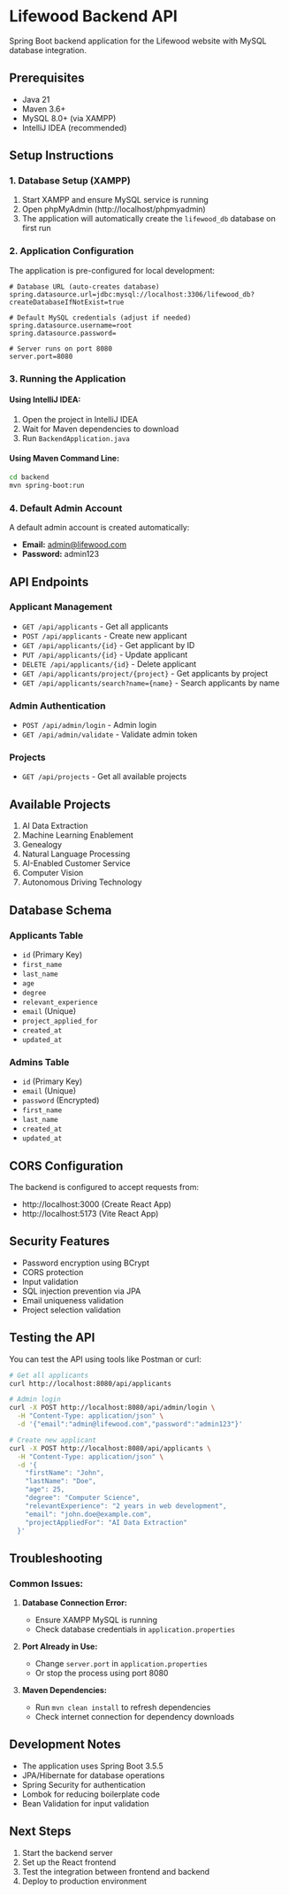 # Lifewood Backend API

Spring Boot backend application for the Lifewood website with MySQL database integration.

## Prerequisites

- Java 21
- Maven 3.6+
- MySQL 8.0+ (via XAMPP)
- IntelliJ IDEA (recommended)

## Setup Instructions

### 1. Database Setup (XAMPP)

1. Start XAMPP and ensure MySQL service is running
2. Open phpMyAdmin (http://localhost/phpmyadmin)
3. The application will automatically create the `lifewood_db` database on first run

### 2. Application Configuration

The application is pre-configured for local development:

```properties
# Database URL (auto-creates database)
spring.datasource.url=jdbc:mysql://localhost:3306/lifewood_db?createDatabaseIfNotExist=true

# Default MySQL credentials (adjust if needed)
spring.datasource.username=root
spring.datasource.password=

# Server runs on port 8080
server.port=8080
```

### 3. Running the Application

#### Using IntelliJ IDEA:
1. Open the project in IntelliJ IDEA
2. Wait for Maven dependencies to download
3. Run `BackendApplication.java`

#### Using Maven Command Line:
```bash
cd backend
mvn spring-boot:run
```

### 4. Default Admin Account

A default admin account is created automatically:
- **Email:** admin@lifewood.com
- **Password:** admin123

## API Endpoints

### Applicant Management
- `GET /api/applicants` - Get all applicants
- `POST /api/applicants` - Create new applicant
- `GET /api/applicants/{id}` - Get applicant by ID
- `PUT /api/applicants/{id}` - Update applicant
- `DELETE /api/applicants/{id}` - Delete applicant
- `GET /api/applicants/project/{project}` - Get applicants by project
- `GET /api/applicants/search?name={name}` - Search applicants by name

### Admin Authentication
- `POST /api/admin/login` - Admin login
- `GET /api/admin/validate` - Validate admin token

### Projects
- `GET /api/projects` - Get all available projects

## Available Projects

1. AI Data Extraction
2. Machine Learning Enablement
3. Genealogy
4. Natural Language Processing
5. AI-Enabled Customer Service
6. Computer Vision
7. Autonomous Driving Technology

## Database Schema

### Applicants Table
- `id` (Primary Key)
- `first_name`
- `last_name`
- `age`
- `degree`
- `relevant_experience`
- `email` (Unique)
- `project_applied_for`
- `created_at`
- `updated_at`

### Admins Table
- `id` (Primary Key)
- `email` (Unique)
- `password` (Encrypted)
- `first_name`
- `last_name`
- `created_at`
- `updated_at`

## CORS Configuration

The backend is configured to accept requests from:
- http://localhost:3000 (Create React App)
- http://localhost:5173 (Vite React App)

## Security Features

- Password encryption using BCrypt
- CORS protection
- Input validation
- SQL injection prevention via JPA
- Email uniqueness validation
- Project selection validation

## Testing the API

You can test the API using tools like Postman or curl:

```bash
# Get all applicants
curl http://localhost:8080/api/applicants

# Admin login
curl -X POST http://localhost:8080/api/admin/login \
  -H "Content-Type: application/json" \
  -d '{"email":"admin@lifewood.com","password":"admin123"}'

# Create new applicant
curl -X POST http://localhost:8080/api/applicants \
  -H "Content-Type: application/json" \
  -d '{
    "firstName": "John",
    "lastName": "Doe",
    "age": 25,
    "degree": "Computer Science",
    "relevantExperience": "2 years in web development",
    "email": "john.doe@example.com",
    "projectAppliedFor": "AI Data Extraction"
  }'
```

## Troubleshooting

### Common Issues:

1. **Database Connection Error:**
   - Ensure XAMPP MySQL is running
   - Check database credentials in `application.properties`

2. **Port Already in Use:**
   - Change `server.port` in `application.properties`
   - Or stop the process using port 8080

3. **Maven Dependencies:**
   - Run `mvn clean install` to refresh dependencies
   - Check internet connection for dependency downloads

## Development Notes

- The application uses Spring Boot 3.5.5
- JPA/Hibernate for database operations
- Spring Security for authentication
- Lombok for reducing boilerplate code
- Bean Validation for input validation

## Next Steps

1. Start the backend server
2. Set up the React frontend
3. Test the integration between frontend and backend
4. Deploy to production environment
